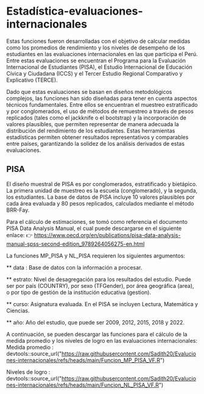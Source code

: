 # Estadística-evaluaciones-internacionales
Estas funciones fueron desarrolladas con el objetivo de calcular medidas como los promedios de rendimiento y los niveles de desempeño de los estudiantes en las evaluaciones internacionales en las que participa el Perú. Entre estas evaluaciones se encuentran el Programa para la Evaluación Internacional de Estudiantes (PISA), el Estudio Internacional de Educación Cívica y Ciudadana (ICCS) y el Tercer Estudio Regional Comparativo y Explicativo (TERCE).

Dado que estas evaluaciones se basan en diseños metodológicos complejos, las funciones han sido diseñadas para tener en cuenta aspectos técnicos fundamentales. Entre ellos se encuentran el muestreo estratificado y por conglomerados, el uso de métodos de remuestreo a través de pesos replicados (tales como el jackknife o el bootstrap) y la incorporación de valores plausibles, que permiten representar de manera adecuada la distribución del rendimiento de los estudiantes. Estas herramientas estadísticas permiten obtener resultados representativos y comparables entre países, garantizando la solidez de los análisis derivados de estas evaluaciones.

## PISA
El diseño muestral de PISA es por conglomerados, estratificado y bietápico. La primera unidad de muestreo es la escuela (conglomerado), y la segunda, los estudiantes. La base de datos de PISA incluye 10 valores plausibles por cada área evaluada y 80 pesos replicados, calculados mediante el método BRR-Fay.

Para el cálculo de estimaciones, se tomó como referencia el documento PISA Data Analysis Manual, el cual puede descargarse en el siguiente enlace:
👉 https://www.oecd.org/en/publications/pisa-data-analysis-manual-spss-second-edition_9789264056275-en.html

La funciones MP_PISA y NL_PISA requieren los siguientes argumentos:

** data : Base de datos con la información a procesar.

** estrato: Nivel de desagregación para los resultados del estudio. Puede ser por país (COUNTRY), por sexo (TFGender), por área geográfica (area), o por tipo de gestión de la institución educativa (gestion).

** curso: Asignatura evaluada. En el PISA se incluyen Lectura, Matemática y Ciencias.

** año: Año del estudio, que puede ser 2009, 2012, 2015, 2018 y 2022.

A continuación, se pueden descargar las funciones para el cálculo de la medida promedio y los niveles de logro en las evaluaciones internacionales:
Medida promedio : devtools::source_url("https://raw.githubusercontent.com/Sadith20/Evaluciones-internacionales/refs/heads/main/Funcion_MP_PISA_VF.R")

Niveles de logro : devtools::source_url("https://raw.githubusercontent.com/Sadith20/Evaluciones-internacionales/refs/heads/main/Funcion_NL_PISA_VF.R")
